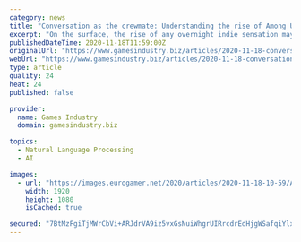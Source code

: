 ```yaml
---
category: news
title: "Conversation as the crewmate: Understanding the rise of Among Us"
excerpt: "On the surface, the rise of any overnight indie sensation may be bewildering, particularly when the tidal wave hits two years after launch. This was the case for Among Us, a cross platform game by InnerSloth."
publishedDateTime: 2020-11-18T11:59:00Z
originalUrl: "https://www.gamesindustry.biz/articles/2020-11-18-conversation-as-the-crewmate-understanding-the-rise-of-among-us"
webUrl: "https://www.gamesindustry.biz/articles/2020-11-18-conversation-as-the-crewmate-understanding-the-rise-of-among-us"
type: article
quality: 24
heat: 24
published: false

provider:
  name: Games Industry
  domain: gamesindustry.biz

topics:
  - Natural Language Processing
  - AI

images:
  - url: "https://images.eurogamer.net/2020/articles/2020-11-18-10-59/Among_Us_SOCIAL.jpg"
    width: 1920
    height: 1080
    isCached: true

secured: "7BtMzFgiTjMWrCbVi+ARJdrVA9iz5vxGsNuiWhgrUIRrcdrEdHjgWSafqiYlxMkV9og1tD3RXMw/BC+gyyoObRaK24jgiOVKbD196AqSImmQUrYDgkzF6qsOECjoiLkdggNlW6nrHEipMdP9VqRzkpzSUE+NdJu+5k6nA0wJ5o84pfKBrHhB+f/kEj/5F7WU3amoAWdJtOUs5yBsu9SThlSf7J8Nk3DORrxW4+RBsfEVAjBJPdd7hfQ5wXc1BZf6ZWqJV5WMKv7wzVWuuHOkwQf1kreW9+PeyP7Coz9UpwUuBb16cD6EyzLEOqlMPMU/5g6b3sl5BEDNaGd3WqArzfgmzFPZWfl1auMANLFHxi0=;7aYLH7c4cDankoVNR++L7Q=="
---
```


